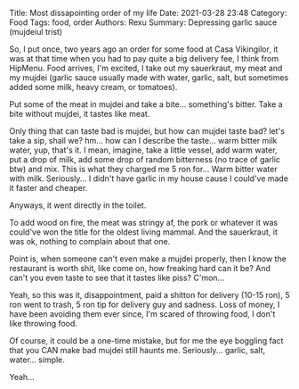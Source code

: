 Title: Most dissapointing order of my life
Date: 2021-03-28 23:48
Category: Food
Tags: food, order
Authors: Rexu
Summary: Depressing garlic sauce (mujdeiul trist)

So, I put once, two years ago an order for some food at Casa Vikingilor, it was at that time when you had to pay quite a big delivery fee, I think from HipMenu.
Food arrives, I'm excited, I take out my sauerkraut, my meat and my mujdei (garlic sauce usually made with water, garlic, salt, but sometimes added some milk, heavy cream, or tomatoes).

Put some of the meat in mujdei and take a bite... something's bitter. Take a bite without mujdei, it tastes like meat.

Only thing that can taste bad is mujdei, but how can mujdei taste bad? let's take a sip, shall we? hm... how can I describe the taste... warm bitter milk water, yup, that's it.
I mean, imagine, take a little vessel, add warm water, put a drop of milk, add some drop of random bitterness (no trace of garlic btw) and mix.
This is what they charged me 5 ron for... Warm bitter water with milk. Seriously... I didn't have garlic in my house cause I could've made it faster and cheaper.

Anyways, it went directly in the toilet.

To add wood on fire, the meat was stringy af, the pork or whatever it was could've won the title for the oldest living mammal.
And the sauerkraut, it was ok, nothing to complain about that one.

Point is, when someone can't even make a mujdei properly, then I know the restaurant is worth shit, like come on, how freaking hard can it be? And can't you even taste to see that it tastes like piss? C'mon...

Yeah, so this was it, disappointment, paid a shitton for delivery (10-15 ron), 5 ron went to trash, 5 ron tip for delivery guy and sadness. Loss of money, I have been avoiding them ever since, I'm scared of throwing food, I don't like throwing food.

Of course, it could be a one-time mistake, but for me the eye boggling fact that you CAN make bad mujdei still haunts me. Seriously... garlic, salt, water... simple.

Yeah...
